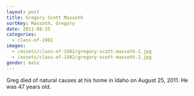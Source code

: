 ```yaml
---
layout: post
title: Gregory Scott Massoth
sortKey: Massoth, Gregory
date: 2011-08-25
categories:
  - class-of-1982
images:
  - /assets/class-of-1982/gregory-scott-massoth-1.jpg
  - /assets/class-of-1982/gregory-scott-massoth-2.jpg
gender: male
---
```


Greg died of natural causes at his home in Idaho on August 25, 2011. He was 47 years old.
